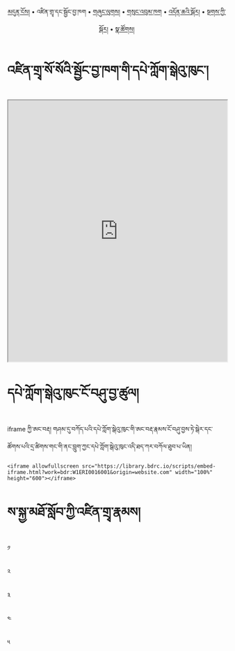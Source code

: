 <p align="center">
  <a href="https://bdrc-reader.github.io/sakya-college/">མདུན་ངོས།</a> • <span>འཛིན་གྲྭ་དང་སྦྱོང་བྱ་ཁག</span> • <a href="https://bdrc-reader.github.io/sakya-college/shunglug">གཞུང་ལུགས།</a>  • <a href="https://bdrc-reader.github.io/sakya-college/sungbum">གསུང་འབུམ་ཁག</a> • <a href="https://bdrc-reader.github.io/sakya-college/doncha">འདོན་ཆའི་སྐོར།</a> • <a href="https://bdrc-reader.github.io/sakya-college/tantra">སྔགས་ཀྱི་སྐོར།</a> •  <a href="https://bdrc-reader.github.io/sakya-college/natsok">སྣ་ཚོགས།</a></p>

# འཛིན་གྲྭ་སོ་སོའི་སྦྱོང་བྱ་ཁག་གི་དཔེ་ཀློག་སྒེའུ་ཁུང་།


<iframe allowfullscreen src="https://library.bdrc.io/scripts/embed-iframe.html?work=bdr:W1ERI0016001&origin=sakyacollege.org" width="100%" height="600"></iframe>

<br>

# དཔེ་ཀློག་སྒེའུ་ཁུང་ངོ་བཤུ་བྱ་ཚུལ།

iframe ཀྱི་ཨང་བརྡ། གཤམ་དུ་བཀོད་པའི་དཔེ་ཀློག་སྒེའུ་ཁུང་གི་ཨང་བརྡ་རྣམས་ངོ་བཤུ་བྱས་ཏེ་སྒེར་དང་ཚོགས་པའི་དྲ་ཚིགས་གང་གི་ནང་བླུག་ཀྱང་དཔེ་ཀློག་སྒེའུ་ཁུང་འདི་ཐད་ཀར་བཀོལ་ཐུབ་པ་ཡིན།

```
<iframe allowfullscreen src="https://library.bdrc.io/scripts/embed-iframe.html?work=bdr:W1ERI0016001&origin=website.com" width="100%" height="600"></iframe>
```

# ས་སྐྱ་མཐོ་སློབ་ཀྱི་འཛིན་གྲྭ་རྣམས།

༡

༢

༣

༤

༥
